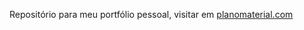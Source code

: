 Repositório para meu portfólio pessoal, visitar em <a href="http://planomaterial.com" title="planomaterial">planomaterial.com</a>
